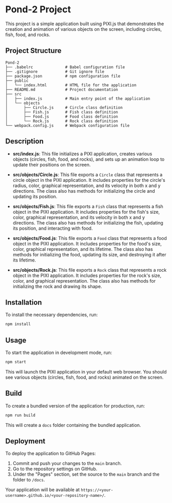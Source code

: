 # Pond-2 Project

This project is a simple application built using PIXI.js that demonstrates the creation and animation of various objects on the screen, including circles, fish, food, and rocks.

## Project Structure

```
Pond-2
├── .babelrc              # Babel configuration file
├── .gitignore            # Git ignore file
├── package.json          # npm configuration file
├── public
│   └── index.html        # HTML file for the application
├── README.md             # Project documentation
├── src
│   ├── index.js          # Main entry point of the application
│   └── objects
│       ├── Circle.js     # Circle class definition
│       ├── Fish.js       # Fish class definition
│       ├── Food.js       # Food class definition
│       └── Rock.js       # Rock class definition
└── webpack.config.js     # Webpack configuration file
```

## Description

- **src/index.js**: This file initializes a PIXI application, creates various objects (circles, fish, food, and rocks), and sets up an animation loop to update their positions on the screen.

- **src/objects/Circle.js**: This file exports a `Circle` class that represents a circle object in the PIXI application. It includes properties for the circle's radius, color, graphical representation, and its velocity in both x and y directions. The class also has methods for initializing the circle and updating its position.

- **src/objects/Fish.js**: This file exports a `Fish` class that represents a fish object in the PIXI application. It includes properties for the fish's size, color, graphical representation, and its velocity in both x and y directions. The class also has methods for initializing the fish, updating its position, and interacting with food.

- **src/objects/Food.js**: This file exports a `Food` class that represents a food object in the PIXI application. It includes properties for the food's size, color, graphical representation, and its lifetime. The class also has methods for initializing the food, updating its size, and destroying it after its lifetime.

- **src/objects/Rock.js**: This file exports a `Rock` class that represents a rock object in the PIXI application. It includes properties for the rock's size, color, and graphical representation. The class also has methods for initializing the rock and drawing its shape.

## Installation

To install the necessary dependencies, run:

```sh
npm install
```

## Usage

To start the application in development mode, run:

```sh
npm start
```

This will launch the PIXI application in your default web browser. You should see various objects (circles, fish, food, and rocks) animated on the screen.

## Build

To create a bundled version of the application for production, run:

```sh
npm run build
```

This will create a `docs` folder containing the bundled application.

## Deployment

To deploy the application to GitHub Pages:

1. Commit and push your changes to the `main` branch.
2. Go to the repository settings on GitHub.
3. Under the "Pages" section, set the source to the `main` branch and the folder to `/docs`.

Your application will be available at `https://<your-username>.github.io/<your-repository-name>/`.
